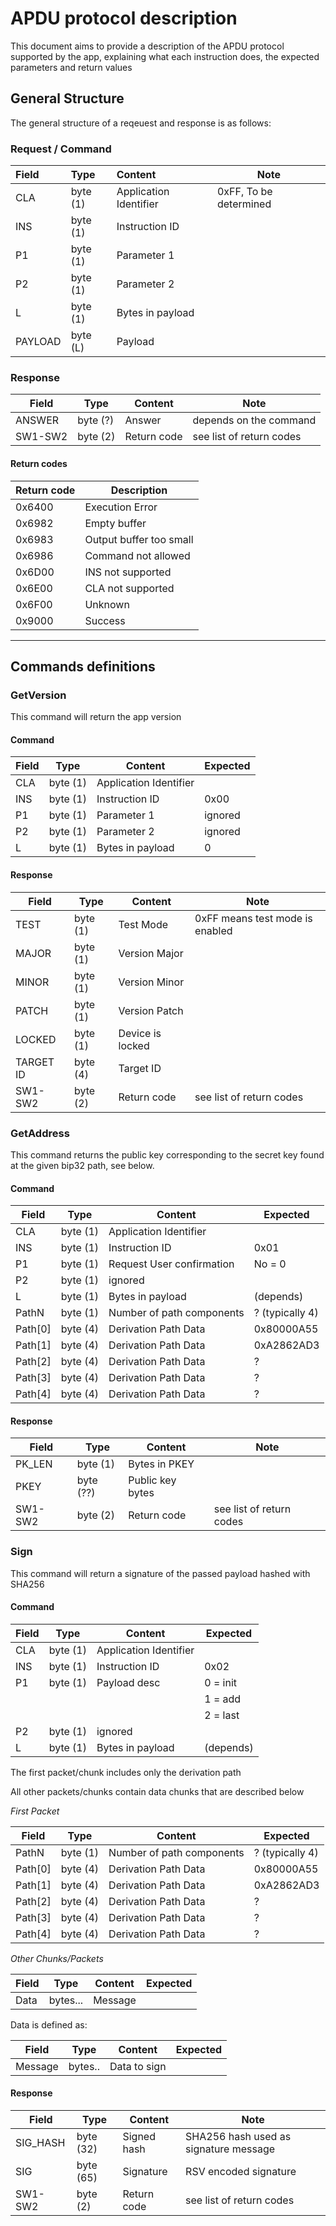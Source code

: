# APDU protocol description

This document aims to provide a description of the APDU protocol supported by the app, explaining what each instruction does, the expected parameters and return values

## General Structure

The general structure of a reqeuest and response is as follows:

### Request / Command

| Field   | Type     | Content                | Note                   |
|:--------|:---------|:-----------------------|------------------------|
| CLA     | byte (1) | Application Identifier | 0xFF, To be determined |
| INS     | byte (1) | Instruction ID         |                        |
| P1      | byte (1) | Parameter 1            |                        |
| P2      | byte (1) | Parameter 2            |                        |
| L       | byte (1) | Bytes in payload       |                        |
| PAYLOAD | byte (L) | Payload                |                        |

### Response

| Field   | Type     | Content     | Note                     |
| ------- | -------- | ----------- | ------------------------ |
| ANSWER  | byte (?) | Answer      | depends on the command   |
| SW1-SW2 | byte (2) | Return code | see list of return codes |

#### Return codes

| Return code | Description             |
| ----------- | ----------------------- |
| 0x6400      | Execution Error         |
| 0x6982      | Empty buffer            |
| 0x6983      | Output buffer too small |
| 0x6986      | Command not allowed     |
| 0x6D00      | INS not supported       |
| 0x6E00      | CLA not supported       |
| 0x6F00      | Unknown                 |
| 0x9000      | Success                 |

---

## Commands definitions

### GetVersion

This command will return the app version

#### Command

| Field | Type     | Content                | Expected |
|-------|----------|------------------------|----------|
| CLA   | byte (1) | Application Identifier |          |
| INS   | byte (1) | Instruction ID         | 0x00     |
| P1    | byte (1) | Parameter 1            | ignored  |
| P2    | byte (1) | Parameter 2            | ignored  |
| L     | byte (1) | Bytes in payload       | 0        |

#### Response

| Field     | Type     | Content          | Note                            |
| --------- | -------- | ---------------- | ------------------------------- |
| TEST      | byte (1) | Test Mode        | 0xFF means test mode is enabled |
| MAJOR     | byte (1) | Version Major    |                                 |
| MINOR     | byte (1) | Version Minor    |                                 |
| PATCH     | byte (1) | Version Patch    |                                 |
| LOCKED    | byte (1) | Device is locked |                                 |
| TARGET ID | byte (4) | Target ID        |                                 |
| SW1-SW2   | byte (2) | Return code      | see list of return codes        |

### GetAddress

This command returns the public key corresponding to the secret key found at the given bip32 path, see below. 

#### Command

| Field   | Type     | Content                   | Expected        |
|---------|----------|---------------------------|-----------------|
| CLA     | byte (1) | Application Identifier    |                 |
| INS     | byte (1) | Instruction ID            | 0x01            |
| P1      | byte (1) | Request User confirmation | No = 0          |
| P2      | byte (1) | ignored                   |                 |
| L       | byte (1) | Bytes in payload          | (depends)       |
| PathN   | byte (1) | Number of path components | ? (typically 4) |
| Path[0] | byte (4) | Derivation Path Data      | 0x80000A55      |
| Path[1] | byte (4) | Derivation Path Data      | 0xA2862AD3      |
| Path[2] | byte (4) | Derivation Path Data      | ?               |
| Path[3] | byte (4) | Derivation Path Data      | ?               |
| Path[4] | byte (4) | Derivation Path Data      | ?               |

#### Response

| Field      | Type      | Content           | Note                     |
| ---------- | --------- | ----------------- | ------------------------ |
| PK_LEN     | byte (1)  | Bytes in PKEY     |                          |
| PKEY       | byte (??) | Public key bytes  |                          |
| SW1-SW2    | byte (2)  | Return code       | see list of return codes |

### Sign

This command will return a signature of the passed payload hashed with SHA256

#### Command

| Field | Type     | Content                | Expected          |
|-------|----------|------------------------|-------------------|
| CLA   | byte (1) | Application Identifier |                   |
| INS   | byte (1) | Instruction ID         | 0x02              |
| P1    | byte (1) | Payload desc           | 0 = init          |
|       |          |                        | 1 = add           |
|       |          |                        | 2 = last          |
| P2    | byte (1) | ignored                |                   |
| L     | byte (1) | Bytes in payload       | (depends)         |

The first packet/chunk includes only the derivation path

All other packets/chunks contain data chunks that are described below

_First Packet_

| Field   | Type     | Content                   | Expected        |
|---------|----------|---------------------------|-----------------|
| PathN   | byte (1) | Number of path components | ? (typically 4) |
| Path[0] | byte (4) | Derivation Path Data      | 0x80000A55      |
| Path[1] | byte (4) | Derivation Path Data      | 0xA2862AD3      |
| Path[2] | byte (4) | Derivation Path Data      | ?               |
| Path[3] | byte (4) | Derivation Path Data      | ?               |
| Path[4] | byte (4) | Derivation Path Data      | ?               |

_Other Chunks/Packets_

| Field | Type     | Content | Expected |
| ----- | -------- | ------- | -------- |
| Data  | bytes... | Message |          |

Data is defined as:

| Field   | Type    | Content      | Expected |
| ------- | ------- | ------------ | -------- |
| Message | bytes.. | Data to sign |          |

#### Response

| Field    | Type      | Content     | Note                                  |
|----------|-----------|-------------|---------------------------------------|
| SIG_HASH | byte (32) | Signed hash | SHA256 hash used as signature message |
| SIG      | byte (65) | Signature   | RSV encoded signature                 |
| SW1-SW2  | byte (2)  | Return code | see list of return codes              |
